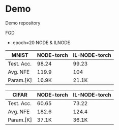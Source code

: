 # Demo
Demo repository

FGD
+ epoch=20 NODE & ILNODE

| MNIST     |NODE-torch |IL-NODE-torch |
|----       |----       |----          |
| Test. Acc.|   98.24   |   99.23      |
| Avg. NFE  |   119.9   |   104        |
| Param.[K] |   16.9K   |   21.1K      |


| CIFAR     |NODE-torch |IL-NODE-torch |
|----       |----       |----          |
| Test. Acc.|   60.65   |   73.22   |
| Avg. NFE  |   182.6   |   124.4   |
| Param.[K] |   37.1K   |   36.1K   |    
